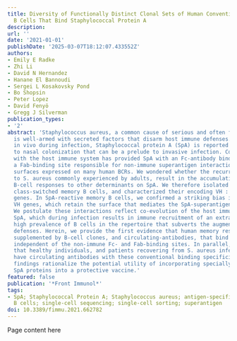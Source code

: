 ```yaml
---
title: Diversity of Functionally Distinct Clonal Sets of Human Conventional Memory
  B Cells That Bind Staphylococcal Protein A
description:
url: ''
date: '2021-01-01'
publishDate: '2025-03-07T18:12:07.433552Z'
authors:
- Emily E Radke
- Zhi Li
- David N Hernandez
- Hanane El Bannoudi
- Sergei L Kosakovsky Pond
- Bo Shopsin
- Peter Lopez
- David Fenyö
- Gregg J Silverman
publication_types:
- '2'
abstract: 'Staphylococcus aureus, a common cause of serious and often fatal infections,
  is well-armed with secreted factors that disarm host immune defenses. Highly expressed
  in vivo during infection, Staphylococcal protein A (SpA) is reported to also contribute
  to nasal colonization that can be a prelude to invasive infection. Co-evolution
  with the host immune system has provided SpA with an Fc-antibody binding site, and
  a Fab-binding site responsible for non-immune superantigen interactions via germline-encoded
  surfaces expressed on many human BCRs. We wondered whether the recurrent exposures
  to S. aureus commonly experienced by adults, result in the accumulation of memory
  B-cell responses to other determinants on SpA. We therefore isolated SpA-specific
  class-switched memory B cells, and characterized their encoding VH : VL antibody
  genes. In SpA-reactive memory B cells, we confirmed a striking bias in usage for
  VH genes, which retain the surface that mediates the SpA-superantigen interaction.
  We postulate these interactions reflect co-evolution of the host immune system and
  SpA, which during infection results in immune recruitment of an extraordinarily
  high prevalence of B cells in the repertoire that subverts the augmentation of protective
  defenses. Herein, we provide the first evidence that human memory responses are
  supplemented by B-cell clones, and circulating-antibodies, that bind to SpA determinants
  independent of the non-immune Fc- and Fab-binding sites. In parallel, we demonstrate
  that healthy individuals, and patients recovering from S. aureus infection, both
  have circulating antibodies with these conventional binding specificities. These
  findings rationalize the potential utility of incorporating specially engineered
  SpA proteins into a protective vaccine.'
featured: false
publication: '*Front Immunol*'
tags:
- SpA; Staphylococcal Protein A; Staphylococcus aureus; antigen-specific; human memory
  B cells; single-cell sequencing; single-cell sorting; superantigen
doi: 10.3389/fimmu.2021.662782
---
```


Page content here